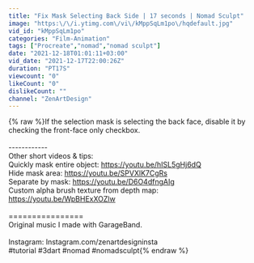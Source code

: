 ```yaml
---
title: "Fix Mask Selecting Back Side | 17 seconds | Nomad Sculpt"
image: "https:\/\/i.ytimg.com\/vi\/kMppSqLm1po\/hqdefault.jpg"
vid_id: "kMppSqLm1po"
categories: "Film-Animation"
tags: ["Procreate","nomad","nomad sculpt"]
date: "2021-12-18T01:01:11+03:00"
vid_date: "2021-12-17T22:00:26Z"
duration: "PT17S"
viewcount: "0"
likeCount: "0"
dislikeCount: ""
channel: "ZenArtDesign"
---
```

{% raw %}If the selection mask is selecting the back face, disable it by checking the front-face only checkbox.<br /><br />------------<br />Other short videos &amp; tips:<br />Quickly mask entire object: <a rel="nofollow" target="blank" href="https://youtu.be/hISL5gHj6dQ">https://youtu.be/hISL5gHj6dQ</a><br />Hide mask area: <a rel="nofollow" target="blank" href="https://youtu.be/SPVXlK7CgRs">https://youtu.be/SPVXlK7CgRs</a><br />Separate by mask: <a rel="nofollow" target="blank" href="https://youtu.be/D6O4dfngAIg">https://youtu.be/D6O4dfngAIg</a><br />Custom alpha brush texture from depth map: <a rel="nofollow" target="blank" href="https://youtu.be/WpBHExXOZlw">https://youtu.be/WpBHExXOZlw</a><br /><br />================<br />Original music I made with GarageBand.<br /><br />Instagram: Instagram.com/zenartdesigninsta <br />#tutorial #3dart #nomad #nomadsculpt{% endraw %}
